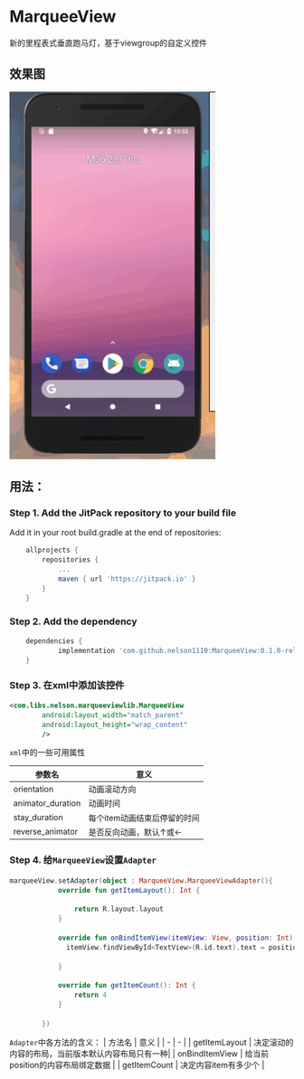 # MarqueeView
新的里程表式垂直跑马灯，基于viewgroup的自定义控件

## 效果图
<img src="./images/20180628.gif" height="650"/>

## 用法：
### Step 1. Add the JitPack repository to your build file

Add it in your root build.gradle at the end of repositories:
```groovy
    allprojects {
		repositories {
			...
			maven { url 'https://jitpack.io' }
		}
	}
```
	
### Step 2. Add the dependency
```groovy
	dependencies {
	        implementation 'com.github.nelson1110:MarqueeView:0.1.0-release'
	}
```
### Step 3. 在xml中添加该控件
```xml
<com.libs.nelson.marqueeviewlib.MarqueeView
        android:layout_width="match_parent"
        android:layout_height="wrap_content"
        />
```
 `xml`中的一些可用属性
 
| 参数名 | 意义 | 
| - | - |
| orientation | 动画滚动方向|
| animator_duration | 动画时间 |
| stay_duration | 每个item动画结束后停留的时间 |
| reverse_animator | 是否反向动画，默认↑或← |

### Step 4. 给`MarqueeView`设置`Adapter`
```kotlin
marqueeView.setAdapter(object : MarqueeView.MarqueeViewAdapter(){
            override fun getItemLayout(): Int {

                return R.layout.layout
            }

            override fun onBindItemView(itemView: View, position: Int) {
              itemView.findViewById<TextView>(R.id.text).text = position.toString()

            }

            override fun getItemCount(): Int {
                return 4
            }

        })
```
`Adapter`中各方法的含义：
| 方法名 | 意义 | 
| - | - |
| getItemLayout | 决定滚动的内容的布局，当前版本默认内容布局只有一种|
| onBindItemView | 给当前position的内容布局绑定数据 |
| getItemCount | 决定内容item有多少个 |